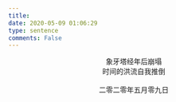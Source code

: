 ```yaml
---
title: 
date: 2020-05-09 01:06:29
type: sentence
comments: False
---
```


<div>
<div><center>象牙塔经年后崩塌<br>时间的洪流自我推倒</center></div>
<br/>
<div><center>二零二零年五月零九日</center></div>
</div>












